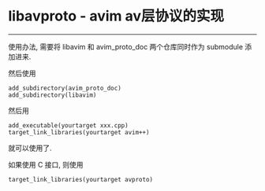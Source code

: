 # libavproto - avim av层协议的实现

---

使用办法, 需要将 libavim 和 avim_proto_doc 两个仓库同时作为 submodule 添加进来.

然后使用

	add_subdirectory(avim_proto_doc)
	add_subdirectory(libavim)

然后用

	add_executable(yourtarget xxx.cpp)
	target_link_libraries(yourtarget avim++)

就可以使用了.

如果使用 C 接口, 则使用

	target_link_libraries(yourtarget avproto)
